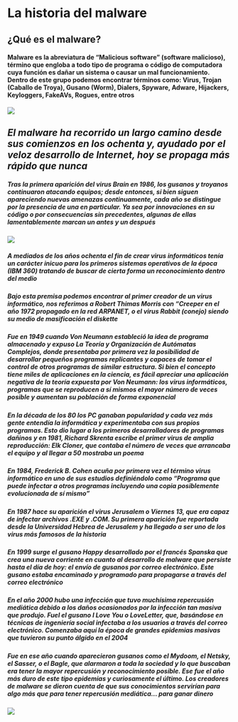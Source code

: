 # La historia del malware

## ¿Qué es el malware?

#### Malware es la abreviatura de “Malicious software” (software malicioso), término que engloba a todo tipo de programa o código de computadora cuya función es dañar un sistema o causar un mal funcionamiento. Dentro de este grupo podemos encontrar términos como: Virus, Trojan (Caballo de Troya), Gusano (Worm), Dialers, Spyware, Adware, Hijackers, Keyloggers, FakeAVs, Rogues, entre otros

![](http://techtastico.com/files/2008/12/virus-pc.jpg)

## _El malware ha recorrido un largo camino desde sus comienzos en los ochenta y, ayudado por el veloz desarrollo de Internet, hoy se propaga más rápido que nunca_

##### Tras la primera aparición del virus Brain en 1986, los gusanos y troyanos continuaron atacando equipos; desde entonces, si bien siguen apareciendo nuevas amenazas continuamente, cada año se distingue por la presencia de una en particular. Ya sea por innovaciones en su código o por consecuencias sin precedentes, algunas de ellas lamentablemente marcan un antes y un después
![](https://cdn.slidesharecdn.com/ss_cropped_thumbnails/historiamalware-141031153455-conversion-gate01/thumbnail-large.jpg?cb=1477345436)
 
##### A mediados de los años ochenta el fin de crear virus informáticos tenía un carácter inicuo para los primeros sistemas operativos de la época (IBM 360) tratando de buscar de cierta forma un reconocimiento dentro del  medio
##### Bajo esta premisa podemos encontrar al primer creador de un virus informático, nos referimos a Robert Thimas Morris con “Creeper en el año 1972 propagado en la red ARPANET, o el virus Rabbit (conejo) siendo su medio de masificación el diskette

##### Fue en 1949 cuando Von Neumann estableció la idea de programa almacenado y expuso La Teoría y Organización de Autómatas Complejos, donde presentaba por primera vez la posibilidad de desarrollar pequeños programas replicantes y capaces de tomar el control de otros programas de similar estructura. Si bien el concepto tiene miles de aplicaciones en la ciencia, es fácil apreciar una aplicación negativa de la teoría expuesta por Von Neumann: los virus informáticos, programas que se reproducen a sí mismos el mayor número de veces posible y aumentan su población de forma exponencial  
##### En la década de los 80 los PC ganaban popularidad y cada vez más gente entendía la informática y experimentaba con sus propios programas. Esto dio lugar a los primeros desarrolladores de programas dañinos y en 1981, Richard Skrenta escribe el primer virus de amplia reproducción: Elk Cloner, que contaba el número de veces que arrancaba el equipo y al llegar a 50 mostraba un poema
##### En 1984, Frederick B. Cohen acuña por primera vez el término virus informático en uno de sus estudios definiéndolo como “Programa que puede infectar a otros programas incluyendo una copia posiblemente evolucionada de sí mismo” 
##### En 1987 hace su aparición el virus Jerusalem o Viernes 13, que era capaz de infectar archivos .EXE y .COM. Su primera aparición fue reportada desde la Universidad Hebrea de Jerusalem y ha llegado a ser uno de los virus más famosos de la historia 
##### En 1999 surge el gusano Happy desarrollado por el francés Spanska que crea una nueva corriente en cuanto al desarrollo de malware que persiste hasta el día de hoy: el envío de gusanos por correo electrónico. Este gusano estaba encaminado y programado para propagarse a través del correo electrónico
##### En el año 2000 hubo una infección que tuvo muchísima repercusión mediática debido a los daños ocasionados por la infección tan masiva que produjo. Fuel el gusano I Love You o LoveLetter, que, basándose en técnicas de ingeniería social infectaba a los usuarios a través del correo electrónico. Comenzaba aquí la época de grandes epidemias masivas que tuvieron su punto álgido en el 2004
##### Fue en ese año cuando aparecieron gusanos como el Mydoom, el Netsky, el Sasser, o el Bagle, que alarmaron a toda la sociedad y lo que buscaban era tener la mayor repercusión y reconocimiento posible. Ese fue el año más duro de este tipo epidemias y curiosamente el último. Los creadores de malware se dieron cuenta de que sus conocimientos servirían para algo más que para tener repercusión mediática… para ganar dinero

![](https://i.pinimg.com/564x/0e/54/d5/0e54d5b44304a481fb81969f21036e6b.jpg?b=t)
